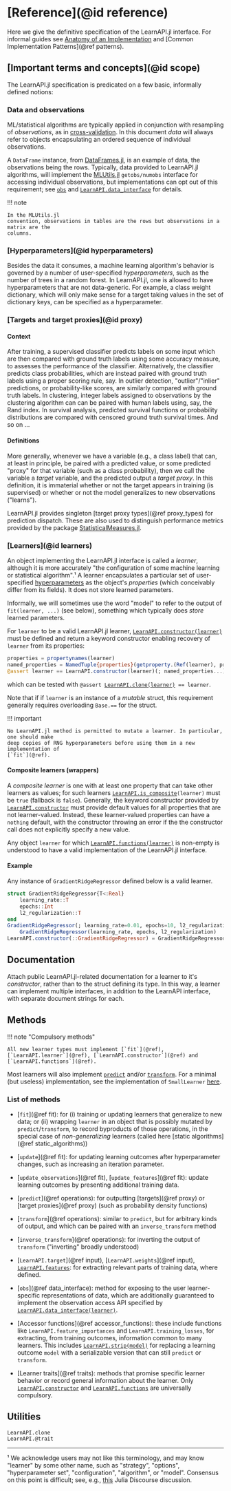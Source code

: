 # [Reference](@id reference)

Here we give the definitive specification of the LearnAPI.jl interface. For informal
guides see [Anatomy of an Implementation](@ref) and [Common Implementation
Patterns](@ref patterns).


## [Important terms and concepts](@id scope)

The LearnAPI.jl specification is predicated on a few basic, informally defined notions:


### Data and observations

ML/statistical algorithms are typically applied in conjunction with resampling of
*observations*, as in
[cross-validation](https://en.wikipedia.org/wiki/Cross-validation_(statistics)). In this
document *data* will always refer to objects encapsulating an ordered sequence of
individual observations.

A `DataFrame` instance, from [DataFrames.jl](https://dataframes.juliadata.org/stable/), is
an example of data, the observations being the rows. Typically, data provided to
LearnAPI.jl algorithms, will implement the
[MLUtils.jl](https://juliaml.github.io/MLUtils.jl/stable) `getobs/numobs` interface for
accessing individual observations, but implementations can opt out of this requirement;
see [`obs`](@ref) and [`LearnAPI.data_interface`](@ref) for details.

!!! note

    In the MLUtils.jl
    convention, observations in tables are the rows but observations in a matrix are the
    columns.

### [Hyperparameters](@id hyperparameters)

Besides the data it consumes, a machine learning algorithm's behavior is governed by a
number of user-specified *hyperparameters*, such as the number of trees in a random
forest. In LearnAPI.jl, one is allowed to have hyperparameters that are not data-generic.
For example, a class weight dictionary, which will only make sense for a target taking
values in the set of dictionary keys, can be specified as a hyperparameter.


### [Targets and target proxies](@id proxy)

#### Context

After training, a supervised classifier predicts labels on some input which are then
compared with ground truth labels using some accuracy measure, to assesses the performance
of the classifier. Alternatively, the classifier predicts class probabilities, which are
instead paired with ground truth labels using a proper scoring rule, say. In outlier
detection, "outlier"/"inlier" predictions, or probability-like scores, are similarly
compared with ground truth labels. In clustering, integer labels assigned to observations
by the clustering algorithm can can be paired with human labels using, say, the Rand
index. In survival analysis, predicted survival functions or probability distributions are
compared with censored ground truth survival times. And so on ...

#### Definitions

More generally, whenever we have a variable (e.g., a class label) that can, at least in
principle, be paired with a predicted value, or some predicted "proxy" for that variable
(such as a class probability), then we call the variable a *target* variable, and the
predicted output a *target proxy*. In this definition, it is immaterial whether or not the
target appears in training (is supervised) or whether or not the model generalizes to new
observations ("learns").

LearnAPI.jl provides singleton [target proxy types](@ref proxy_types) for prediction
dispatch. These are also used to distinguish performance metrics provided by the package
[StatisticalMeasures.jl](https://juliaai.github.io/StatisticalMeasures.jl/dev/).


### [Learners](@id learners)

An object implementing the LearnAPI.jl interface is called a *learner*, although it is
more accurately "the configuration of some machine learning or statistical algorithm".¹ A
learner encapsulates a particular set of user-specified [hyperparameters](@ref) as the
object's *properties* (which conceivably differ from its fields). It does not store
learned parameters.

Informally, we will sometimes use the word "model" to refer to the output of
`fit(learner, ...)` (see below), something which typically does *store* learned
parameters.

For `learner` to be a valid LearnAPI.jl learner,
[`LearnAPI.constructor(learner)`](@ref) must be defined and return a keyword constructor
enabling recovery of `learner` from its properties:

```julia
properties = propertynames(learner)
named_properties = NamedTuple{properties}(getproperty.(Ref(learner), properties))
@assert learner == LearnAPI.constructor(learner)(; named_properties...)
```

which can be tested with `@assert `[`LearnAPI.clone(learner)`](@ref)` == learner`.

Note that if if `learner` is an instance of a *mutable* struct, this requirement
generally requires overloading `Base.==` for the struct.

!!! important

    No LearnAPI.jl method is permitted to mutate a learner. In particular, one should make
    deep copies of RNG hyperparameters before using them in a new implementation of
    [`fit`](@ref).

#### Composite learners (wrappers)

A *composite learner* is one with at least one property that can take other learners as
values; for such learners [`LearnAPI.is_composite`](@ref)`(learner)` must be `true`
(fallback is `false`). Generally, the keyword constructor provided by
[`LearnAPI.constructor`](@ref) must provide default values for all properties that are not
learner-valued. Instead, these learner-valued properties can have a `nothing` default,
with the constructor throwing an error if the the constructor call does not explicitly
specify a new value.

Any object `learner` for which [`LearnAPI.functions(learner)`](@ref) is non-empty is
understood to have a valid implementation of the LearnAPI.jl interface.

#### Example

Any instance of `GradientRidgeRegressor` defined below is a valid learner.

```julia
struct GradientRidgeRegressor{T<:Real}
    learning_rate::T
    epochs::Int
    l2_regularization::T
end
GradientRidgeRegressor(; learning_rate=0.01, epochs=10, l2_regularization=0.01) =
    GradientRidgeRegressor(learning_rate, epochs, l2_regularization)
LearnAPI.constructor(::GradientRidgeRegressor) = GradientRidgeRegressor
```

## Documentation

Attach public LearnAPI.jl-related documentation for a learner to it's *constructor*,
rather than to the struct defining its type. In this way, a learner can implement
multiple interfaces, in addition to the LearnAPI interface, with separate document strings
for each.

## Methods

!!! note "Compulsory methods"

    All new learner types must implement [`fit`](@ref),
    [`LearnAPI.learner`](@ref), [`LearnAPI.constructor`](@ref) and
    [`LearnAPI.functions`](@ref).

Most learners will also implement [`predict`](@ref) and/or [`transform`](@ref). For a
minimal (but useless) implementation, see the implementation of `SmallLearner`
[here](https://github.com/JuliaAI/LearnAPI.jl/blob/dev/test/traits.jl).

### List of methods

- [`fit`](@ref fit): for (i) training or updating learners that generalize to new data; or
  (ii) wrapping `learner` in an object that is possibly mutated by `predict`/`transform`,
  to record byproducts of those operations, in the special case of *non-generalizing*
  learners (called here [static algorithms](@ref static_algorithms))

- [`update`](@ref fit): for updating learning outcomes after hyperparameter changes, such
  as increasing an iteration parameter.

- [`update_observations`](@ref fit), [`update_features`](@ref fit): update learning
  outcomes by presenting additional training data.

- [`predict`](@ref operations): for outputting [targets](@ref proxy) or [target
  proxies](@ref proxy) (such as probability density functions)

- [`transform`](@ref operations): similar to `predict`, but for arbitrary kinds of output,
  and which can be paired with an `inverse_transform` method

- [`inverse_transform`](@ref operations): for inverting the output of
  `transform` ("inverting" broadly understood)

- [`LearnAPI.target`](@ref input), [`LearnAPI.weights`](@ref input),
  [`LearnAPI.features`](@ref): for extracting relevant parts of training data, where
  defined.

- [`obs`](@ref data_interface): method for exposing to the user
  learner-specific representations of data, which are additionally guaranteed to
  implement the observation access API specified by
  [`LearnAPI.data_interface(learner)`](@ref).

- [Accessor functions](@ref accessor_functions): these include functions like
  `LearnAPI.feature_importances` and `LearnAPI.training_losses`, for extracting, from
  training outcomes, information common to many learners. This includes
  [`LearnAPI.strip(model)`](@ref) for replacing a learning outcome `model` with a
  serializable version that can still `predict` or `transform`.

- [Learner traits](@ref traits): methods that promise specific learner behavior or
  record general information about the learner. Only [`LearnAPI.constructor`](@ref) and
  [`LearnAPI.functions`](@ref) are universally compulsory.


## Utilities

```@docs
LearnAPI.clone
LearnAPI.@trait
```

---

¹ We acknowledge users may not like this terminology, and may know "learner" by some other
name, such as "strategy", "options", "hyperparameter set", "configuration", "algorithm",
or "model". Consensus on this point is difficult; see, e.g.,
[this](https://discourse.julialang.org/t/ann-learnapi-jl-proposal-for-a-basement-level-machine-learning-api/93048/20)
Julia Discourse discussion.
